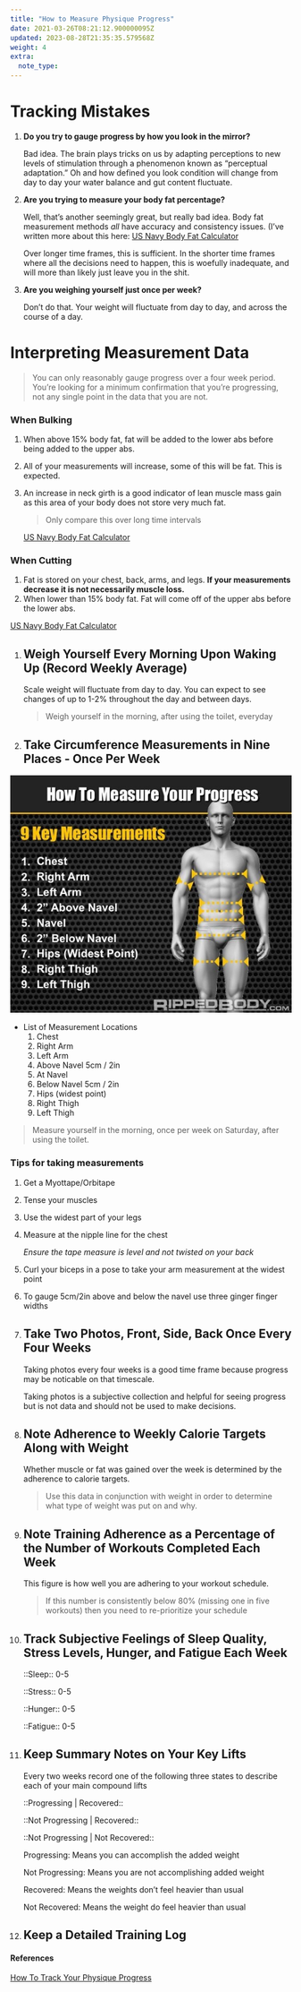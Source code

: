 ```yaml
---
title: "How to Measure Physique Progress"
date: 2021-03-26T08:21:12.900000095Z
updated: 2023-08-28T21:35:35.579568Z
weight: 4
extra:
  note_type:  
---
```


# Tracking Mistakes

1. **Do you try to gauge progress by how you look in the mirror?**

   Bad idea. The brain plays tricks on us by adapting perceptions to new levels of stimulation through a phenomenon known as “perceptual adaptation.” Oh and how defined you look condition will change from day to day your water balance and gut content fluctuate.

1. **Are you trying to measure your body fat percentage?**

   Well, that’s another seemingly great, but really bad idea. Body fat measurement methods *all* have accuracy and consistency issues. (I’ve written more about this here: [US Navy Body Fat Calculator](@/garden/weightlifting/us-navy-body-fat-calculator.md)

   Over longer time frames, this is sufficient. In the shorter time frames where all the decisions need to happen, this is woefully inadequate, and will more than likely just leave you in the shit.

1. **Are you weighing yourself just once per week?**

   Don’t do that. Your weight will fluctuate from day to day, and across the course of a day.

# Interpreting Measurement Data

> You can only reasonably gauge progress over a four week period.
You’re looking for a minimum confirmation that you’re progressing, not any single point in the data that you are not.

### When Bulking

1. When above 15% body fat, fat will be added to the lower abs before being added to the upper abs.
2. All of your measurements will increase, some of this will be fat. This is expected.
3. An increase in neck girth is a good indicator of lean muscle mass gain as this area of your body does not store very much fat.

   > Only compare this over long time intervals

   [US Navy Body Fat Calculator](@/garden/weightlifting/us-navy-body-fat-calculator.md)

### When Cutting

1. Fat is stored on your chest, back, arms, and legs. **If your measurements decrease it is not necessarily muscle loss.**
2. When lower than 15% body fat. Fat will come off of the upper abs before the lower abs.

[US Navy Body Fat Calculator](@/garden/weightlifting/us-navy-body-fat-calculator.md)

1. ## Weigh Yourself Every Morning Upon Waking Up (Record Weekly Average)

   Scale weight will fluctuate from day to day. You can expect to see changes of up to 1-2% throughout the day and between days.

   > Weigh yourself in the morning, after using the toilet, everyday

1. ## Take Circumference Measurements in Nine Places - Once Per Week

![Measurement-Guide-Rippedbody.com_.jpg](Measurement-Guide-Rippedbody.com_.jpg)

   + List of Measurement Locations
      1. Chest
      2. Right Arm
      3. Left Arm
      4. Above Navel 5cm / 2in
      5. At Navel
      6. Below Navel 5cm / 2in
      7. Hips (widest point)
      8. Right Thigh
      9. Left Thigh

   > Measure yourself in the morning, once per week on Saturday, after using the toilet.

   ### Tips for taking measurements

   1. Get a Myottape/Orbitape
   2. Tense your muscles
   3. Use the widest part of your legs
   4. Measure at the nipple line for the chest

         *Ensure the tape measure is level and not twisted on your back*

   1. Curl your biceps in a pose to take your arm measurement at the widest point
   2. To gauge 5cm/2in above and below the navel use three ginger finger widths
3. ## Take Two Photos, Front, Side, Back Once Every Four Weeks

   Taking photos every four weeks is a good time frame because progress may be noticable on that timescale.

   Taking photos is a subjective collection and helpful for seeing progress but is not data and should not be used to make decisions.

1. ## Note Adherence to Weekly Calorie Targets Along with Weight

   Whether muscle or fat was gained over the week is determined by the adherence to calorie targets.

   > Use this data in conjunction with weight in order to determine what type of weight was put on and why.

1. ## Note Training Adherence as a Percentage of the Number of Workouts Completed Each Week

   This figure is how well you are adhering to your workout schedule.

   > If this number is consistently below 80% (missing one in five workouts) then you need to re-prioritize your schedule

1. ## Track Subjective Feelings of Sleep Quality, Stress Levels, Hunger, and Fatigue Each Week

   ::Sleep:: 0-5

   ::Stress:: 0-5

   ::Hunger:: 0-5

   ::Fatigue:: 0-5

1. ## Keep Summary Notes on Your Key Lifts

   Every two weeks record one of the following three states to describe each of your main compound lifts

   ::Progressing | Recovered::

   ::Not Progressing | Recovered::

   ::Not Progressing | Not Recovered::

   Progressing: Means you can accomplish the added weight

   Not Progressing: Means you are not accomplishing added weight

   Recovered: Means the weights don’t feel heavier than usual

   Not Recovered: Means the weight do feel heavier than usual

1. ## Keep a Detailed Training Log

#### References

[How To Track Your Physique Progress](https://rippedbody.com/diet-progress-tracking/)

